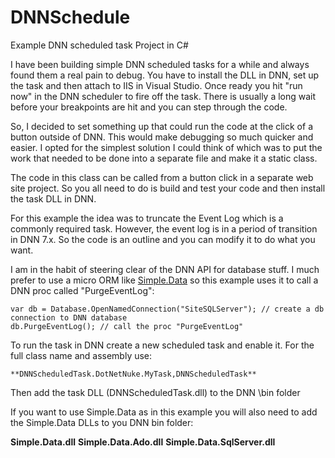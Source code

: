 # DNNSchedule
Example DNN scheduled task Project in C#

I have been building simple DNN scheduled tasks for a while and always found them a real pain to debug.
You have to install the DLL in DNN, set up the task and then attach to IIS in Visual Studio. Once ready you hit "run now" in the DNN scheduler to fire off the task.
There is usually a long wait before your breakpoints are hit and you can step through the code.

So, I decided to set something up that could run the code at the click of a button outside of DNN. This would make debugging so much quicker and easier.
I opted for the simplest solution I could think of which was to put the work that needed to be done into a separate file and make it a static class.

The code in this class can be called from a button click in a separate web site project. So you all need to do is build and test your code and then install 
the task DLL in DNN.

For this example the idea was to truncate the Event Log which is a commonly required task. However, the event log is in a period of transition in DNN 7.x.
So the code is an outline and you can modify it to do what you want.

I am in the habit of steering clear of the DNN API for database stuff. I much prefer to use a micro ORM like [Simple.Data](http://simplefx.org/simpledata/docs/pages/Start/WhatIsSimpleData.html) 
so this example uses it to call a DNN proc called "PurgeEventLog":

    var db = Database.OpenNamedConnection("SiteSQLServer"); // create a db connection to DNN database
    db.PurgeEventLog(); // call the proc "PurgeEventLog"


To run the task in DNN create a new scheduled task and enable it. For the full class name and assembly use:

    **DNNScheduledTask.DotNetNuke.MyTask,DNNScheduledTask**

Then add the task DLL (DNNScheduledTask.dll) to the DNN \bin folder

If you want to use Simple.Data as in this example you will also need to add the Simple.Data DLLs to you DNN bin folder:

**Simple.Data.dll**
**Simple.Data.Ado.dll**
**Simple.Data.SqlServer.dll**

